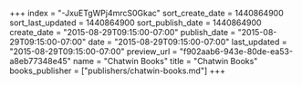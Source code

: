 +++
index = "-JxuETgWPj4mrcS0Gkac"
sort_create_date = 1440864900
sort_last_updated = 1440864900
sort_publish_date = 1440864900
create_date = "2015-08-29T09:15:00-07:00"
publish_date = "2015-08-29T09:15:00-07:00"
date = "2015-08-29T09:15:00-07:00"
last_updated = "2015-08-29T09:15:00-07:00"
preview_url = "f902aab6-943e-80de-ea53-a8eb77348e45"
name = "Chatwin Books"
title = "Chatwin Books"
books_publisher = ["publishers/chatwin-books.md"]
+++
